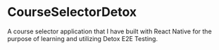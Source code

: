 # CourseSelectorDetox
A course selector application that I have built with React Native for the purpose of learning and utilizing Detox E2E Testing.
